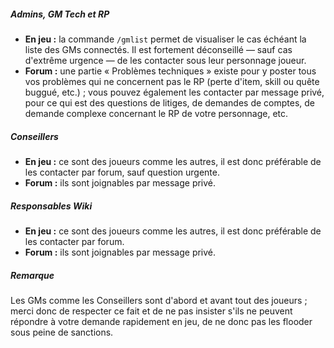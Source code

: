 ##### Admins, GM Tech et RP

- **En jeu :** la commande `/gmlist` permet de visualiser le cas échéant la liste des GMs connectés. Il est fortement déconseillé — sauf cas d'extrême urgence — de les contacter sous leur personnage joueur.
- **Forum :** une partie &laquo; Problèmes techniques &raquo; existe pour y poster tous vos problèmes qui ne concernent pas le RP (perte d'item, skill ou quête buggué, etc.) ; vous pouvez également les contacter par message privé, pour ce qui est des questions de litiges, de demandes de comptes, de demande complexe concernant le RP de votre personnage, etc.

##### Conseillers

- **En jeu :** ce sont des joueurs comme les autres, il est donc préférable de les contacter par forum, sauf question urgente.
- **Forum :** ils sont joignables par message privé.

##### Responsables Wiki

- **En jeu :** ce sont des joueurs comme les autres, il est donc préférable de les contacter par forum.
- **Forum :** ils sont joignables par message privé.

##### Remarque

Les GMs comme les Conseillers sont d'abord et avant tout des joueurs ; merci donc de respecter ce fait et de ne pas insister s'ils ne peuvent répondre à votre demande rapidement en jeu, de ne donc pas les flooder sous peine de sanctions.
